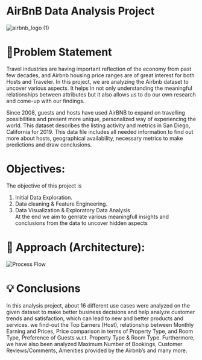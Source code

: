 # AirBnB Data Analysis Project


![airbnb_logo (1)](https://github.com/anuraggupta19/PW_Project/assets/86962269/dd91cf2c-6a2f-4551-a6b8-3f6d242daf48)


# 📝Problem Statement

Travel industries are having important reflection of the economy from past few decades, and Airbnb housing price ranges are of great interest for both Hosts and Traveler. In this project, we are analyzing the Airbnb dataset to uncover various aspects. It helps in not only understanding the meaningful relationships between attributes but it also allows us to do our own research and come-up with our findings.<br>

Since 2008, guests and hosts have used AirBNB to expand on travelling possibilities and present more unique, personalized way of experiencing the world. This dataset describes the listing activity and metrics in San Diego, California for 2019.
This data file includes all needed information to find out more about hosts, geographical availability, necessary metrics to make predictions and draw conclusions.

# Objectives: 
The objective of this project is 
1. Initial Data Exploration.
2. Data cleaning & Feature Engineering.
3. Data Visualization & Exploratory Data Analysis<br>
At the end we aim to genrate various meaningfull insights and conclusions from the data to uncover hidden aspects


# 🎉 Approach (Architecture):
![Process Flow](https://user-images.githubusercontent.com/84115928/137479294-ccfa21f9-81e1-4de8-8f96-15ddefdec06e.JPG)


# 💡 Conclusions
In this analysis project, about 16 different use cases were analyzed on the given dataset to make better business decisions and help analyze customer trends and satisfaction, which can lead to new and better products and services. we find-out the Top Earners (Host), 
relationship between Monthly Earning and Prices, Price comparison in terms of Property Type, and 
Room Type, Preference of Guests w.r.t. Property Type & Room Type. Furthermore, we have also 
been analyzed Maximum Number of Bookings, Customer Reviews/Comments, Amenities provided 
by the Airbnb’s and many more.
